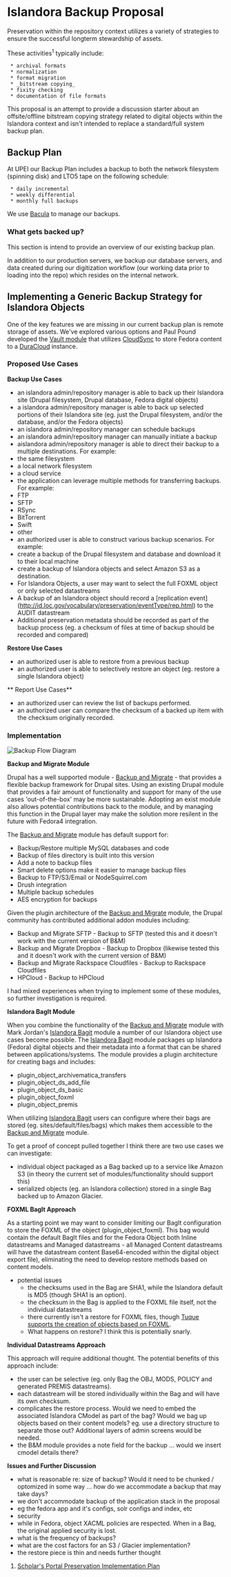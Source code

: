 # Islandora Backup Proposal

Preservation within the repository context utilizes a variety of strategies to ensure the successful longterm stewardship of assets.  

These activities<sup>1</sup> typically include:

     * archival formats
     * normalization
     * format migration
     * _bitstream copying_
     * fixity checking
     * documentation of file formats

This proposal is an attempt to provide a discussion starter about an offsite/offline bitstream copying strategy related to digital objects within the Islandora context and isn't intended to replace a standard/full system backup plan. 

## Backup Plan

At UPEI our Backup Plan includes a backup to both the network filesystem (spinning disk) and LTO5 tape on the following schedule:

     * daily incremental
     * weekly differential
     * monthly full backups

We use [Bacula](http://www.bacula.org/) to manage our backups.

### What gets backed up?
This section is intend to provide an overview of our existing backup plan.

In addition to our production servers, we backup our database servers, and data created during our digitization workflow (our working data prior to loading into the repo) which resides on the internal network. 

## Implementing a Generic Backup Strategy for Islandora Objects

One of the key features we are missing in our current backup plan is remote storage of assets. We've explored various options and Paul Pound developed the [Vault module](https://github.com/ppound/cirrostratus_assimilate) that utilizes [CloudSync](https://wiki.duraspace.org/display/CLOUDSYNC11/Fedora+CloudSync+1.1) to store Fedora content to a [DuraCloud](https://wiki.duraspace.org/display/DURACLOUDDOC/Release+Notes) instance.

### Proposed Use Cases

**Backup Use Cases**
* an islandora admin/repository manager is able to back up their Islandora site (Drupal filesystem, Drupal database, Fedora digital objects)
* a islandora admin/repository manager is able to back up selected portions of their Islandora site (eg. just the Drupal filesystem, and/or the database, and/or the Fedora objects)
* an islandora admin/repository manager can schedule backups
* an islandora admin/repository manager can manually initiate a backup
* aislandora admin/repository manager is able to direct their backup to a multiple destinations. For example:
 * the same filesystem
 * a local network filesystem
 * a cloud service
* the application can leverage multiple methods for transferring backups. For example:
 * FTP
 * SFTP
 * RSync
 * BitTorrent
 * Swift
 * other
* an authorized user is able to construct various backup scenarios. For example:
 * create a backup of the Drupal filesystem and database and download it to their local machine
 * create a backup of Islandora objects and select Amazon S3 as a destination.
* For Islandora Objects, a user may want to select the full FOXML object or only selected datastreams
* A backup of an Islandora object should record a [replication event] (http://id.loc.gov/vocabulary/preservation/eventType/rep.html) to the AUDIT datastream
 * Additional preservation metadata should be recorded as part of the backup process (eg. a checksum of files at time of backup should be recorded and compared)

**Restore Use Cases**

* an authorized user is able to restore from a previous backup
* an authorized user is able to selectively restore an object (eg. restore a single Islandora object)

** Report Use Cases**

* an authorized user can review the list of backups performed.
* an authorized user can compare the checksum of a backed up item with the checksum originally recorded.

### Implementation

![Backup Flow Diagram](https://www.lucidchart.com/publicSegments/view/5447a72d-d55c-445a-8649-66a10a00c0e0/image.png)

**Backup and Migrate Module** 

Drupal has a well supported module - [Backup and Migrate](https://www.drupal.org/project/backup_migrate) - that provides a flexible backup framework for Drupal sites.  Using an existing Drupal module that provides a fair amount of functionality and support for many of the use cases 'out-of-the-box' may be more sustainable.  Adopting an exist module also allows potential contributions back to the module, and by managing this function in the Drupal layer may make the solution more resilent in the future with Fedora4 integration.

The [Backup and Migrate](https://www.drupal.org/project/backup_migrate) module has default support for:

* Backup/Restore multiple MySQL databases and code
* Backup of files directory is built into this version
* Add a note to backup files
* Smart delete options make it easier to manage  backup files
* Backup to FTP/S3/Email or NodeSquirrel.com
* Drush integration
* Multiple backup schedules
* AES encryption for backups

Given the plugin architecture of the [Backup and Migrate](https://www.drupal.org/project/backup_migrate) module, the Drupal community has contributed additional addon modules including:

* Backup and Migrate SFTP - Backup to SFTP (tested this and it doesn't work with the current version of B&M)
* Backup and Migrate Dropbox - Backup to Dropbox (likewise tested this and it doesn't work with the current version of B&M)
* Backup and Migrate Rackspace Cloudfiles - Backup to Rackspace Cloudfiles
* HPCloud - Backup to HPCloud

I had mixed experiences when trying to implement some of these modules, so further investigation is required.

**Islandora BagIt Module**

When you combine the functionality of the [Backup and Migrate](https://www.drupal.org/project/backup_migrate) module with Mark Jordan's [Islandora Bagit](https://github.com/islandora/islandora_bagit) module a number of our Islandora object use cases become possible. The [Islandora Bagit](https://github.com/islandora/islandora_bagit) module packages up Islandora (Fedora) digital objects and their metadata into a format that can be shared between applications/systems. The module provides a plugin architecture for creating bags and includes:

* plugin_object_archivematica_transfers
* plugin_object_ds_add_file
* plugin_object_ds_basic
* plugin_object_foxml
* plugin_object_premis

When utilizing [Islandora Bagit](https://github.com/islandora/islandora_bagit) users can configure where their bags are stored (eg. sites/default/files/bags) which makes them accessible to the [Backup and Migrate](https://www.drupal.org/project/backup_migrate) module.

To get a proof of concept pulled together I think there are two use cases we can investigate:

* individual object packaged as a Bag backed up to a service like Amazon S3 (in theory the current set of modules/functionality should support this)
* serialized objects (eg. an Islandora collection) stored in a single Bag backed up to Amazon Glacier.

**FOXML BagIt Approach**

As a starting point we may want to consider limiting our BagIt configuration to store the FOXML of the object (plugin_object_foxml). This bag would contain the default BagIt files and for the Fedora Object both Inline datastreams and Managed datastreams - all Managed Content datastreams will have the datastream content Base64-encoded within the digital object export file), eliminating the need to develop restore methods based on content models. 

* potential issues
  * the checksums used in the Bag are SHA1, while the Islandora default is MD5 (though SHA1 is an option).
  * the checksum in the Bag is applied to the FOXML file itself, not the individual datastreams
  * there currently isn't a restore for FOXML files, though [Tuque supports the creation of objects based on FOXML](https://github.com/Islandora/tuque/blob/1.x/FedoraApi.php#L1057-L1141).
  * What happens on restore? I think this is potentially snarly.

**Individual Datastreams Approach**

This approach will require additional thought.  The potential benefits of this approach include:

* the user can be selective (eg. only Bag the OBJ, MODS, POLICY and generated PREMIS datastreams).
* each datastream will be stored individually within the Bag and will have its own checksum.
* complicates the restore process. Would we need to embed the associated Islandora CModel as part of the bag? Would we bag up objects based on their content models? eg. use a directory structure to separate those out? Additional layers of admin screens would be needed.
* the B&M module provides a note field for the backup ... would we insert cmodel details there?

**Issues and Further Discussion**
* what is reasonable re: size of backup? Would it need to be chunked / optomized in some way ... how do we accommodate a backup that may take days?
* we don't accommodate backup of the application stack in the proposal
 * eg the fedora app and it's configs, solr configs and index, etc 
* security
 * while in Fedora, object XACML policies are respected. When in a Bag, the original applied security is lost.
* what is the frequency of backups?
* what are the cost factors for an S3 / Glacier implementation?
* the restore piece is thin and needs further thought






1. [Scholar's Portal Preservation Implementation Plan](https://spotdocs.scholarsportal.info/display/OAIS/Preservation+Implementation+Plan)
